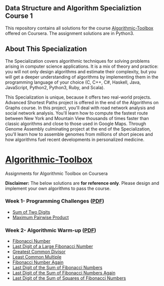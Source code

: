 ## Data Structure and Algorithm Specializtion Course 1
This repository contains all solutions for the course [Algorithmic-Toolbox](https://www.coursera.org/learn/algorithmic-toolbox) offered on Coursera. The assignment solutions are in Python3.
## About This Specialization

The Specialization covers algorithmic techniques for solving problems arising in computer science applications. It is a mix of theory and practice: you will not only design algorithms and estimate their complexity, but you will get a deeper understanding of algorithms by implementing them in the programming language of your choice (C, C++, C#, Haskell, Java, JavaScript, Python2, Python3, Ruby, and Scala).

This Specialization is unique, because it offers two real-world projects. Advanced Shortest Paths project is offered in the end of the Algorithms on Graphs course. In this project, you'll deal with road network analysis and social network analysis. You'll learn how to compute the fastest route between New York and Mountain View thousands of times faster than classic algorithms and close to those used in Google Maps. Through Genome Assembly culminating project at the end of the Specialization, you'll learn how to assemble genomes from millions of short pieces and how algorithms fuel recent developments in personalized medicine.

# [Algorithmic-Toolbox](https://www.coursera.org/learn/algorithmic-toolbox) </br>
Assignments for Algorithmic Toolbox on Coursera

**Disclaimer:** The below solutions are **for reference only**. Please design and implement your own algorithms to pass the course.

### Week 1- Programming Challenges ([PDF](/week1_programming_challenges/week1_programming_challenges.pdf))

- [Sum of Two Digits](/week1_programming_challenges/1_sum_of_two_digits/APlusB.py)
- [Maximum Pairwise Product](/week1_programming_challenges/2_maximum_pairwise_product/max_pairwise_product.py)

### Week 2- Algorithmic Warm-up ([PDF](/week2_algorithmic_warmup/week2_algorithmic_warmup.pdf))

- [Fibonacci Number](week2_algorithmic_warmup/1_fibonacci_number/fibonacci.py)
- [Last Digit of a Large Fibonacci Number](week2_algorithmic_warmup/2_last_digit_of_fibonacci_number/fibonacci_last_digit.py)
- [Greatest Common Divisor](week2_algorithmic_warmup/3_greatest_common_divisor/gcd.py)
- [Least Common Multiple](week2_algorithmic_warmup/4_least_common_multiple/lcm.py)
- [Fibonacci Number Again](week2_algorithmic_warmup/5_fibonacci_number_again/fibonacci_huge.py)
- [Last Digit of the Sum of Fibonacci Numbers](week2_algorithmic_warmup/6_last_digit_of_the_sum_of_fibonacci_numbers/fibonacci_sum_last_digit.py)
- [Last Digit of the Sum of Fibonacci Numbers Again](week2_algorithmic_warmup/7_last_digit_of_the_sum_of_fibonacci_numbers_again/fibonacci_partial_sum.py)
- [Last Digit of the Sum of Squares of Fibonacci Numbers](week2_algorithmic_warmup/8_last_digit_of_the_sum_of_squares_of_fibonacci_numbers/fibonacci_sum_squares.py)




